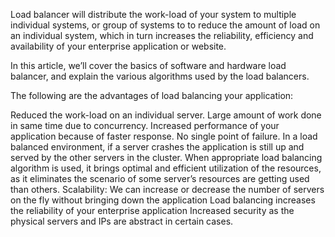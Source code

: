 Load balancer will distribute the work-load of your system to multiple individual systems, or group of systems to to reduce the amount of load on an individual system, which in turn increases the reliability, efficiency and availability of your enterprise application or website.

In this article, we’ll cover the basics of software and hardware load balancer, and explain the various algorithms used by the load balancers.

The following are the advantages of load balancing your application:

Reduced the work-load on an individual server.
Large amount of work done in same time due to concurrency.
Increased performance of your application because of faster response.
No single point of failure. In a load balanced environment, if a server crashes the application is still up and served by the other servers in the cluster.
When appropriate load balancing algorithm is used, it brings optimal and efficient utilization of the resources, as it eliminates the scenario of some server’s resources are getting used than others.
Scalability: We can increase or decrease the number of servers on the fly without bringing down the application
Load balancing increases the reliability of your enterprise application
Increased security as the physical servers and IPs are abstract in certain cases.